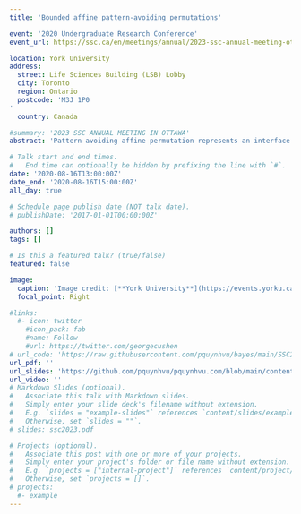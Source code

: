 ```yaml
---
title: 'Bounded affine pattern-avoiding permutations'

event: '2020 Undergraduate Research Conference'
event_url: https://ssc.ca/en/meetings/annual/2023-ssc-annual-meeting-ottawa

location: York University 
address:
  street: Life Sciences Building (LSB) Lobby
  city: Toronto
  region: Ontario
  postcode: 'M3J 1P0
'
  country: Canada

#summary: '2023 SSC ANNUAL MEETING IN OTTAWA'
abstract: 'Pattern avoiding affine permutation represents an interface between combinatorics and group theory, which has been a topic of research interest for decades Following the attainments made previously, this project focuses on assessing various conjectures on the features of a permutation of a given size that avoids a certain pattern. Specifically, the 4231 avoiding permutation is at the center of this project. The Markov chain Monte Carlo methods are implemented using MATLAB and Visual Studio. Well-defined algorithms are programmed into computer software with the aim of executing the long run performance of Markov chains and graphical illustrations. The initial chain, preferably the one avoiding either 321 4321 or 4231 patterns, is modified over time using deletion and insertion algorithms until it reaches the stationary state. The significant complexity of the work is to deal with the more intricate nature of affine permutations, which can be viewed as infinite periodic extensions of ordinary finite permutations. Upon present completion, the inspection of typical shapes of pseudo random permutations avoiding a given pattern, as well as the validity of coded algorithms, is being performed to eliminate systematic errors. Once accomplished, mathematical and other probabilistic methods are employed to examine the properties of a class of 4231 avoiding permutation. The simulation result is important since it not only verifies theoretical assumptions but also provides an intuitive sense and thorough guidance for further research in combinatorics and probability theory.'

# Talk start and end times.
#   End time can optionally be hidden by prefixing the line with `#`.
date: '2020-08-16T13:00:00Z'
date_end: '2020-08-16T15:00:00Z'
all_day: true

# Schedule page publish date (NOT talk date).
# publishDate: '2017-01-01T00:00:00Z'

authors: []
tags: []

# Is this a featured talk? (true/false)
featured: false

image:
  caption: 'Image credit: [**York University**](https://events.yorku.ca/wp-content/uploads/2023/07/SUMMER_RESEARCH_2023-scaled.jpg)'
  focal_point: Right

#links:
  #- icon: twitter
    #icon_pack: fab
    #name: Follow
    #url: https://twitter.com/georgecushen
# url_code: 'https://raw.githubusercontent.com/pquynhvu/bayes/main/SSC2023/code/R.Rmd'
url_pdf: ''
url_slides: 'https://github.com/pquynhvu/pquynhvu.com/blob/main/content/event/affine2020/affine-poster.pdf'
url_video: ''
# Markdown Slides (optional).
#   Associate this talk with Markdown slides.
#   Simply enter your slide deck's filename without extension.
#   E.g. `slides = "example-slides"` references `content/slides/example-slides.md`.
#   Otherwise, set `slides = ""`.
# slides: ssc2023.pdf

# Projects (optional).
#   Associate this post with one or more of your projects.
#   Simply enter your project's folder or file name without extension.
#   E.g. `projects = ["internal-project"]` references `content/project/deep-learning/index.md`.
#   Otherwise, set `projects = []`.
# projects:
  #- example
---
```

